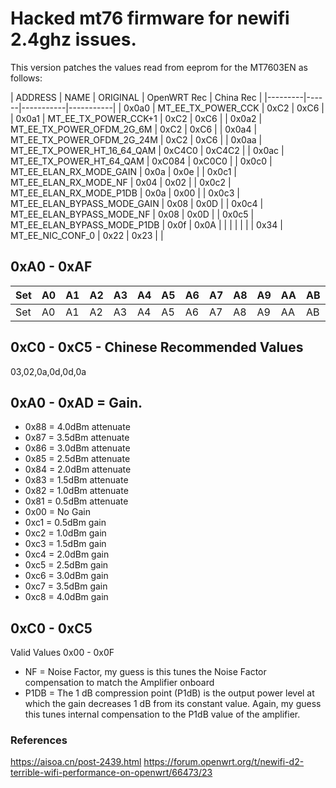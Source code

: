 # Hacked mt76 firmware for newifi 2.4ghz issues.

This version patches the values read from eeprom for the MT7603EN as follows:

| ADDRESS | NAME | ORIGINAL | OpenWRT Rec | China Rec |
|---------|------|-----------|-----------|
| 0x0a0 | MT_EE_TX_POWER_CCK | 0xC2 | 0xC6 |
| 0x0a1 | MT_EE_TX_POWER_CCK+1 | 0xC2 | 0xC6 |
| 0x0a2 | MT_EE_TX_POWER_OFDM_2G_6M | 0xC2 | 0xC6 |
| 0x0a4 | MT_EE_TX_POWER_OFDM_2G_24M | 0xC2 | 0xC6 |
| 0x0aa | MT_EE_TX_POWER_HT_16_64_QAM | 0xC4C0 | 0xC4C2 |
| 0x0ac | MT_EE_TX_POWER_HT_64_QAM | 0xC084 | 0xC0C0 |
| 0x0c0 | MT_EE_ELAN_RX_MODE_GAIN | 0x0a | 0x0e |
| 0x0c1 | MT_EE_ELAN_RX_MODE_NF | 0x04 | 0x02 |
| 0x0c2 | MT_EE_ELAN_RX_MODE_P1DB | 0x0a | 0x00 |
| 0x0c3 | MT_EE_ELAN_BYPASS_MODE_GAIN | 0x08 | 0x0D |
| 0x0c4 | MT_EE_ELAN_BYPASS_MODE_NF | 0x08 | 0x0D |
| 0x0c5 | MT_EE_ELAN_BYPASS_MODE_P1DB | 0x0f | 0x0A |
|  |  |  |  |
| 0x34 | MT_EE_NIC_CONF_0 | 0x22 | 0x23 |
|

## 0xA0 - 0xAF

| Set | A0 | A1 | A2 | A3 | A4 | A5 | A6 | A7 | A8 | A9 | AA | AB | AC | AD | AE | AF |
| --- | --- | --- | --- | --- | --- | --- | --- | --- | --- | --- | --- | --- | --- | --- | --- | --- |
| Set | A0 | A1 | A2 | A3 | A4 | A5 | A6 | A7 | A8 | A9 | AA | AB | AC | AD | AE | AF |

## 0xC0 - 0xC5 - Chinese Recommended Values

03,02,0a,0d,0d,0a

## 0xA0 - 0xAD = Gain.

- 0x88 = 4.0dBm attenuate
- 0x87 = 3.5dBm attenuate
- 0x86 = 3.0dBm attenuate
- 0x85 = 2.5dBm attenuate
- 0x84 = 2.0dBm attenuate
- 0x83 = 1.5dBm attenuate
- 0x82 = 1.0dBm attenuate
- 0x81 = 0.5dBm attenuate
- 0x00 = No Gain
- 0xc1 = 0.5dBm gain
- 0xc2 = 1.0dBm gain
- 0xc3 = 1.5dBm gain
- 0xc4 = 2.0dBm gain
- 0xc5 = 2.5dBm gain
- 0xc6 = 3.0dBm gain
- 0xc7 = 3.5dBm gain
- 0xc8 = 4.0dBm gain

## 0xC0 - 0xC5

Valid Values 0x00 - 0x0F

* NF = Noise Factor, my guess is this tunes the Noise Factor compensation to
  match the Amplifier onboard
* P1DB = The 1 dB compression point (P1dB) is the output power level at which
  the gain decreases 1 dB from its constant value.  Again, my guess this tunes
  internal compensation to the P1dB value of the amplifier.

### References
https://aisoa.cn/post-2439.html
https://forum.openwrt.org/t/newifi-d2-terrible-wifi-performance-on-openwrt/66473/23